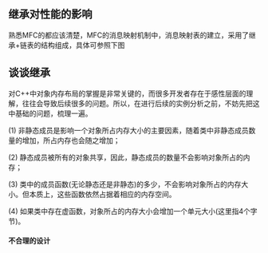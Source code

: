 ## 继承对性能的影响
熟悉MFC的都应该清楚，MFC的消息映射机制中，消息映射表的建立，采用了继承+链表的结构组成，具体可参照下图

## 谈谈继承
对C++中对象内存布局的掌握是非常关键的，而很多开发者存在于感性层面的理解，往往会导致后续很多的问题。所以，在进行后续的实例分析之前，不妨先把这中基础的问题，梳理一遍。

(1) 非静态成员是影响一个对象所占内存大小的主要因素，随着类中非静态成员数量的增加，所占内存也会随之增加；

(2) 静态成员被所有的对象共享，因此，静态成员的数量不会影响对象所占的内存；

(3) 类中的成员函数(无论静态还是非静态)的多少，不会影响对象所占的内存大小。但本质上，这些函数依然占据着相应的内存空间。

(4) 如果类中存在虚函数，对象所占的内存大小会增加一个单元大小(这里指4个字节)。

#### 不合理的设计

